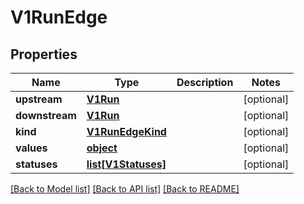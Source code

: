 # V1RunEdge

## Properties
Name | Type | Description | Notes
------------ | ------------- | ------------- | -------------
**upstream** | [**V1Run**](V1Run.md) |  | [optional] 
**downstream** | [**V1Run**](V1Run.md) |  | [optional] 
**kind** | [**V1RunEdgeKind**](V1RunEdgeKind.md) |  | [optional] 
**values** | [**object**](.md) |  | [optional] 
**statuses** | [**list[V1Statuses]**](V1Statuses.md) |  | [optional] 

[[Back to Model list]](../README.md#documentation-for-models) [[Back to API list]](../README.md#documentation-for-api-endpoints) [[Back to README]](../README.md)


